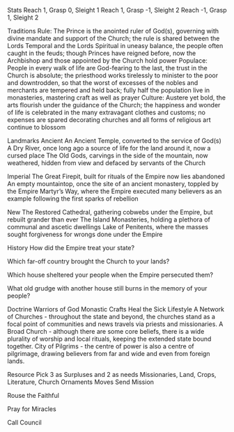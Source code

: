 Stats
Reach 1, Grasp 0, Sleight 1
Reach 1, Grasp -1, Sleight 2
Reach -1, Grasp 1, Sleight 2

Traditions
Rule: The Prince is the anointed ruler of God(s), governing with divine mandate and support of the Church; the rule is shared between the Lords Temporal and the Lords Spiritual in uneasy balance, the people often caught in the feuds; though Princes have reigned before, now the Archbishop and those appointed by the Church hold power
Populace: People in every walk of life are God-fearing to the last, the trust in the Church is absolute; the priesthood works tirelessly to minister to the poor and downtrodden, so that the worst of excesses of the nobles and merchants are tempered and held back; fully half the population live in monasteries, mastering craft as well as prayer
Culture: Austere yet bold, the arts flourish under the guidance of the Church; the happiness and wonder of life is celebrated in the many extravagant clothes and customs; no expenses are spared decorating churches and all forms of religious art continue to blossom

Landmarks
Ancient
An Ancient Temple, converted to the service of God(s)
A Dry River, once long ago a source of life for the land around it, now a cursed place
The Old Gods, carvings in the side of the mountain, now weathered, hidden from view and defaced by servants of the Church

Imperial
The Great Firepit, built for rituals of the Empire now lies abandoned
An empty mountaintop, once the site of an ancient monastery, toppled by the Empire
Martyr’s Way, where the Empire executed many believers as an example following the first sparks of rebellion

New
The Restored Cathedral, gathering cobwebs under the Empire, but rebuilt grander than ever
The Island Monasteries, holding a plethora of communal and ascetic dwellings
Lake of Penitents, where the masses sought forgiveness for wrongs done under the Empire

History
How did the Empire treat your state?

Which far-off country brought the Church to your lands?

Which house sheltered your people when the Empire persecuted them?

What old grudge with another house still burns in the memory of your people?

Doctrine
Warriors of God
Monastic Crafts
Heal the Sick
Lifestyle
A Network of Churches - throughout the state and beyond, the churches stand as a focal point of communities and news travels via priests and missionaries.
A Broad Church - although there are some core beliefs, there is a wide plurality of worship and local rituals, keeping the extended state bound together.
City of Pilgrims - the centre of power is also a centre of pilgrimage, drawing believers from far and wide and even from foreign lands.

Resource
Pick 3 as Surpluses and 2 as needs
Missionaries, Land, Crops, Literature, Church Ornaments
Moves
Send Mission

Rouse the Faithful

Pray for Miracles

Call Council

